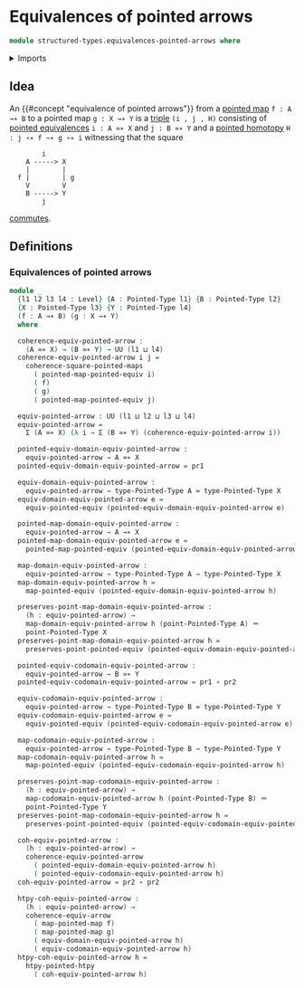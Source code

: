 # Equivalences of pointed arrows

```agda
module structured-types.equivalences-pointed-arrows where
```

<details><summary>Imports</summary>

```agda
open import foundation.dependent-pair-types
open import foundation.equivalences
open import foundation.equivalences-arrows
open import foundation.function-types
open import foundation.identity-types
open import foundation.universe-levels

open import structured-types.commuting-squares-of-pointed-maps
open import structured-types.pointed-equivalences
open import structured-types.pointed-homotopies
open import structured-types.pointed-maps
open import structured-types.pointed-types
```

</details>

## Idea

An {{#concept "equivalence of pointed arrows"}} from a
[pointed map](structured-types.pointed-maps.md) `f : A →∗ B` to a pointed map
`g : X →∗ Y` is a [triple](foundation.dependent-pair-types.md) `(i , j , H)`
consisting of [pointed equivalences](structured-types.pointed-equivalences.md)
`i : A ≃∗ X` and `j : B ≃∗ Y` and a
[pointed homotopy](structured-types.pointed-homotopies.md)
`H : j ∘∗ f ~∗ g ∘∗ i` witnessing that the square

```text
        i
    A -----> X
    |        |
  f |        | g
    V        V
    B -----> Y
        j
```

[commutes](structured-types.commuting-squares-of-pointed-maps.md).

## Definitions

### Equivalences of pointed arrows

```agda
module _
  {l1 l2 l3 l4 : Level} {A : Pointed-Type l1} {B : Pointed-Type l2}
  {X : Pointed-Type l3} {Y : Pointed-Type l4}
  (f : A →∗ B) (g : X →∗ Y)
  where

  coherence-equiv-pointed-arrow :
    (A ≃∗ X) → (B ≃∗ Y) → UU (l1 ⊔ l4)
  coherence-equiv-pointed-arrow i j =
    coherence-square-pointed-maps
      ( pointed-map-pointed-equiv i)
      ( f)
      ( g)
      ( pointed-map-pointed-equiv j)

  equiv-pointed-arrow : UU (l1 ⊔ l2 ⊔ l3 ⊔ l4)
  equiv-pointed-arrow =
    Σ (A ≃∗ X) (λ i → Σ (B ≃∗ Y) (coherence-equiv-pointed-arrow i))

  pointed-equiv-domain-equiv-pointed-arrow :
    equiv-pointed-arrow → A ≃∗ X
  pointed-equiv-domain-equiv-pointed-arrow = pr1

  equiv-domain-equiv-pointed-arrow :
    equiv-pointed-arrow → type-Pointed-Type A ≃ type-Pointed-Type X
  equiv-domain-equiv-pointed-arrow e =
    equiv-pointed-equiv (pointed-equiv-domain-equiv-pointed-arrow e)

  pointed-map-domain-equiv-pointed-arrow :
    equiv-pointed-arrow → A →∗ X
  pointed-map-domain-equiv-pointed-arrow e =
    pointed-map-pointed-equiv (pointed-equiv-domain-equiv-pointed-arrow e)

  map-domain-equiv-pointed-arrow :
    equiv-pointed-arrow → type-Pointed-Type A → type-Pointed-Type X
  map-domain-equiv-pointed-arrow h =
    map-pointed-equiv (pointed-equiv-domain-equiv-pointed-arrow h)

  preserves-point-map-domain-equiv-pointed-arrow :
    (h : equiv-pointed-arrow) →
    map-domain-equiv-pointed-arrow h (point-Pointed-Type A) ＝
    point-Pointed-Type X
  preserves-point-map-domain-equiv-pointed-arrow h =
    preserves-point-pointed-equiv (pointed-equiv-domain-equiv-pointed-arrow h)

  pointed-equiv-codomain-equiv-pointed-arrow :
    equiv-pointed-arrow → B ≃∗ Y
  pointed-equiv-codomain-equiv-pointed-arrow = pr1 ∘ pr2

  equiv-codomain-equiv-pointed-arrow :
    equiv-pointed-arrow → type-Pointed-Type B ≃ type-Pointed-Type Y
  equiv-codomain-equiv-pointed-arrow e =
    equiv-pointed-equiv (pointed-equiv-codomain-equiv-pointed-arrow e)

  map-codomain-equiv-pointed-arrow :
    equiv-pointed-arrow → type-Pointed-Type B → type-Pointed-Type Y
  map-codomain-equiv-pointed-arrow h =
    map-pointed-equiv (pointed-equiv-codomain-equiv-pointed-arrow h)

  preserves-point-map-codomain-equiv-pointed-arrow :
    (h : equiv-pointed-arrow) →
    map-codomain-equiv-pointed-arrow h (point-Pointed-Type B) ＝
    point-Pointed-Type Y
  preserves-point-map-codomain-equiv-pointed-arrow h =
    preserves-point-pointed-equiv (pointed-equiv-codomain-equiv-pointed-arrow h)

  coh-equiv-pointed-arrow :
    (h : equiv-pointed-arrow) →
    coherence-equiv-pointed-arrow
      ( pointed-equiv-domain-equiv-pointed-arrow h)
      ( pointed-equiv-codomain-equiv-pointed-arrow h)
  coh-equiv-pointed-arrow = pr2 ∘ pr2

  htpy-coh-equiv-pointed-arrow :
    (h : equiv-pointed-arrow) →
    coherence-equiv-arrow
      ( map-pointed-map f)
      ( map-pointed-map g)
      ( equiv-domain-equiv-pointed-arrow h)
      ( equiv-codomain-equiv-pointed-arrow h)
  htpy-coh-equiv-pointed-arrow h =
    htpy-pointed-htpy
      ( coh-equiv-pointed-arrow h)
```

